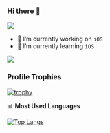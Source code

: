 

### Hi there 👋

![](https://komarev.com/ghpvc/?username=0x1306a94)

- 🔭 I’m currently working on `iOS`
- 🌱 I’m currently learning `iOS`

![](https://github-readme-stats.vercel.app/api?username=0x1306a94&count_private&show_icons=true&theme=radical&bg_color=DEG,DD5744,834687&title_color=ffffff&text_color=ffffff)

### Profile Trophies

[![trophy](https://github-profile-trophy.vercel.app/?username=0x1306a94)](https://github.com/ryo-ma/github-profile-trophy)

📊 **Most Used Languages**

[![Top Langs](https://github-readme-stats.vercel.app/api/top-langs/?username=0x1306a94&layout=compact)](https://github.com/muwoo/github-readme-stats)
